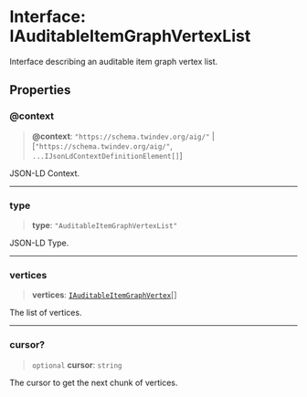 # Interface: IAuditableItemGraphVertexList

Interface describing an auditable item graph vertex list.

## Properties

### @context

> **@context**: `"https://schema.twindev.org/aig/"` \| \[`"https://schema.twindev.org/aig/"`, `...IJsonLdContextDefinitionElement[]`\]

JSON-LD Context.

***

### type

> **type**: `"AuditableItemGraphVertexList"`

JSON-LD Type.

***

### vertices

> **vertices**: [`IAuditableItemGraphVertex`](IAuditableItemGraphVertex.md)[]

The list of vertices.

***

### cursor?

> `optional` **cursor**: `string`

The cursor to get the next chunk of vertices.
